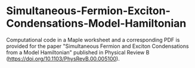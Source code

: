 # Simultaneous-Fermion-Exciton-Condensations-Model-Hamiltonian

Computational code in a Maple worksheet and a corresponding PDF is provided for the paper "Simultaneous Fermion and Exciton Condensations from a Model Hamiltonian" published in Physical Review B (https://doi.org/10.1103/PhysRevB.00.005100). 
